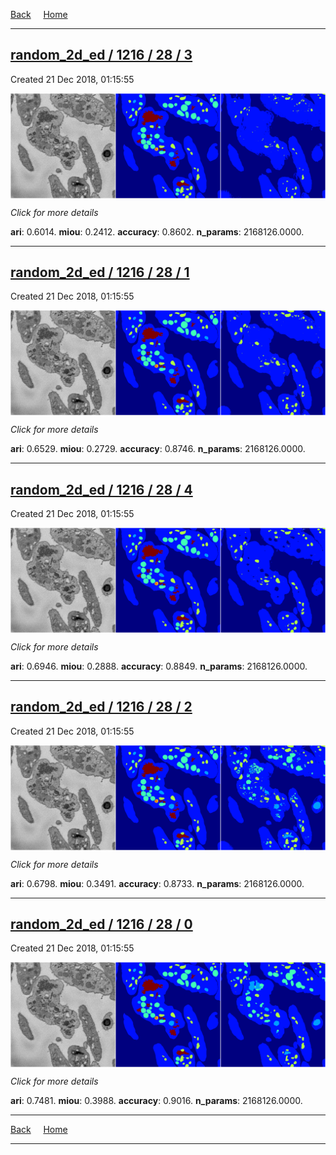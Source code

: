 
[Back](..)&nbsp;&nbsp;&nbsp;&nbsp;&nbsp;[Home](https://leapmanlab.github.io/snapshots)

---

<div class="summary"><a href="3"><h2>random_2d_ed / 1216 / 28 / 3</h2></a><p>Created 21 Dec 2018, 01:15:55
</p><a href="3"><img src="3/media/summary.png" align="center"></a><p>
<i>Click for more details</i>
</p></div>

**ari**: 0.6014. **miou**: 0.2412. **accuracy**: 0.8602. **n_params**: 2168126.0000. 

---

<div class="summary"><a href="1"><h2>random_2d_ed / 1216 / 28 / 1</h2></a><p>Created 21 Dec 2018, 01:15:55
</p><a href="1"><img src="1/media/summary.png" align="center"></a><p>
<i>Click for more details</i>
</p></div>

**ari**: 0.6529. **miou**: 0.2729. **accuracy**: 0.8746. **n_params**: 2168126.0000. 

---

<div class="summary"><a href="4"><h2>random_2d_ed / 1216 / 28 / 4</h2></a><p>Created 21 Dec 2018, 01:15:55
</p><a href="4"><img src="4/media/summary.png" align="center"></a><p>
<i>Click for more details</i>
</p></div>

**ari**: 0.6946. **miou**: 0.2888. **accuracy**: 0.8849. **n_params**: 2168126.0000. 

---

<div class="summary"><a href="2"><h2>random_2d_ed / 1216 / 28 / 2</h2></a><p>Created 21 Dec 2018, 01:15:55
</p><a href="2"><img src="2/media/summary.png" align="center"></a><p>
<i>Click for more details</i>
</p></div>

**ari**: 0.6798. **miou**: 0.3491. **accuracy**: 0.8733. **n_params**: 2168126.0000. 

---

<div class="summary"><a href="0"><h2>random_2d_ed / 1216 / 28 / 0</h2></a><p>Created 21 Dec 2018, 01:15:55
</p><a href="0"><img src="0/media/summary.png" align="center"></a><p>
<i>Click for more details</i>
</p></div>

**ari**: 0.7481. **miou**: 0.3988. **accuracy**: 0.9016. **n_params**: 2168126.0000. 

---

[Back](..)&nbsp;&nbsp;&nbsp;&nbsp;&nbsp;[Home](https://leapmanlab.github.io/snapshots)

---